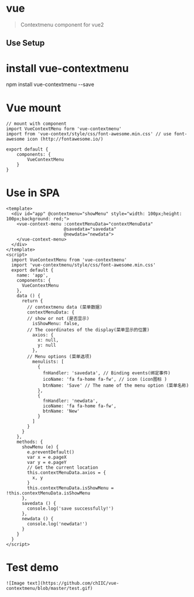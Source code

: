 # vue

> Contextmenu component for vue2

## Use Setup

# install vue-contextmenu
npm install vue-contextmenu --save

# Vue mount
	// mount with component
	import VueContextMenu form 'vue-contextmenu'
	import from 'vue-context/style/css/font-awesome.min.css' // use font-awesome icon (http://fontawesome.io/)

	export default {
		components: {
			VueContextMenu
		}
	}
# Use in SPA
	<template>
	  <div id="app" @contextmenu="showMenu" style="width: 100px;height: 100px;background: red;">
	    <vue-context-menu :contextMenuData="contextMenuData" 
		                  @savedata="savedata"
		                  @newdata="newdata">
	    </vue-context-menu>
	  </div>
	</template>
	<script>
	  import VueContextMenu from 'vue-contextmenu'
	  import 'vue-contextmenu/style/css/font-awesome.min.css'
	  export default {
	    name: 'app',
	    components: {
	      VueContextMenu
	    },
	    data () {
	      return {
	      	// contextmenu data (菜单数据)
	        contextMenuData: {
	        // show or not (是否显示)
	          isShowMenu: false,
	        // The coordinates of the display(菜单显示的位置)
	          axios: {
	            x: null,
	            y: null
	          },
	        // Menu options (菜单选项)
	          menulists: [
	            {
	              fnHandler: 'savedata', // Binding events(绑定事件)
	              icoName: 'fa fa-home fa-fw', // icon (icon图标 )
	              btnName: 'Save' // The name of the menu option (菜单名称)
	            }, 
	            {
	              fnHandler: 'newdata', 
	              icoName: 'fa fa-home fa-fw', 
	              btnName: 'New'
	            }
	          ]
	        }
	      }
	    },
	    methods: {
	      showMenu (e) {
	        e.preventDefault()
	        var x = e.pageX
	        var y = e.pageY
	        // Get the current location
	        this.contextMenuData.axios = {
	          x, y
	        }
	        this.contextMenuData.isShowMenu = !this.contextMenuData.isShowMenu
	      },
	      savedata () {
	      	console.log('save successfully!')
	      },
	      newdata () {
	      	console.log('newdata!')
	      }
	    }
	  }
	</script>
# Test demo
	![Image text](https://github.com/chIIC/vue-contextmenu/blob/master/test.gif)



